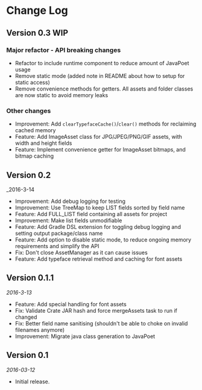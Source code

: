 Change Log
==========

## Version 0.3 WIP

### Major refactor - API breaking changes

 *  Refactor to include runtime component to reduce amount of JavaPoet usage
 *  Remove static mode (added note in README about how to setup for static access)
 *  Remove convenience methods for getters. All assets and folder classes are now static to avoid memory leaks

### Other changes

 *  Improvement: Add `clearTypefaceCache()`/`clear()` methods for reclaiming cached memory
 *  Feature: Add ImageAsset class for JPG/JPEG/PNG/GIF assets, with width and height fields
 *  Feature: Implement convenience getter for ImageAsset bitmaps, and bitmap caching


## Version 0.2

_2016-3-14

 *  Improvement: Add debug logging for testing
 *  Improvement: Use TreeMap to keep LIST fields sorted by field name
 *  Feature: Add FULL_LIST field containing all assets for project
 *  Improvement: Make list fields unmodifiable
 *  Feature: Add Gradle DSL extension for toggling debug logging and setting output package/class name
 *  Feature: Add option to disable static mode, to reduce ongoing memory requirements and simplify the API
 *  Fix: Don't close AssetManager as it can cause issues
 *  Feature: Add typeface retrieval method and caching for font assets


## Version 0.1.1

_2016-3-13_

 *  Feature: Add special handling for font assets
 *  Fix: Validate Crate JAR hash and force mergeAssets task to run if changed
 *  Fix: Better field name sanitising (shouldn't be able to choke on invalid filenames anymore)
 *  Improvement: Migrate java class generation to JavaPoet


## Version 0.1

_2016-03-12_

 *  Initial release.
